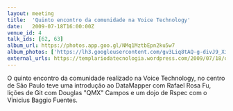 ```yaml
---
layout: meeting
title:  'Quinto encontro da comunidade na Voice Technology'
date:   2009-07-18T16:00:00Z
venue_id: 4
talk_ids: [62, 63]
album_url: https://photos.app.goo.gl/NMq1MztbEpn2ku5w7
album_photos: ['https://lh3.googleusercontent.com/gv3Liq8tAQ-g-divJ9_XiDtqmJMwX7yDt9Wp0tzjUI_fG2o_cZJPFvPJicLf7Xo0LE32XGV-0S1EZK9IJ4CxMnmX54zNaUuTF8MMRTvZAbmj1j_pZWqCcuUHfpXTWbRyO2gKVflAnSP1naXzhSRM9RYHi0zdnGI7nRbn9ttFDNjMqFgHvpYTrEzi0jz0G2P1E3YNRYV2guDHB23vCnfiMGZ8csLW_9tTQjuLek-q1SQ23lieyQFkDhOFvLKWAgXZfDPj2SJJmQHRm_9mkPF9qZdS74LDcOxaUt_KH6wNG62XWz6jRjKP5yeLrKUf2lQ-E-SEhgP-PCxCUVUdLVoWY9wXWgCJu8FV_eFsM5aX8oIHq6vLCsvCHh9O8LWfTPpdHDQfOhMYIhLfWZxPuZy7VRCm5hPUwRaOYS7FNidqLFPkWEPq_uSLY1Tq5pdPBwlRaX8YJL-444mekq2xt2mqPm85UX0LA3DBz40234VWP-UUDNEvouMa9vvH1IHqGY3hB4uXeHtLWGIcQrcZvyCfhN_cUQBKYE-KCh_A4kNMggifCjYBFqUJGyGUWcvmt9EBPOsuZ7cNTGfOu7273AmiVLeP-OTc4ShVO-A98Lzvrzp18FXstEcv9n2nXouzxTtZw6bXn_AF0pgPyWRe1wOFqQM9WMXft7UMWH3fMQ2KmFnPaA5jIHpetb0h']
external_urls: https://templariodatecnologia.wordpress.com/2009/07/18/quinto-encontro-guru-sp-170709-voice-technology/
---
```


O quinto encontro da comunidade realizado na Voice Technology, no centro de São Paulo teve uma introdução ao DataMapper com Rafael Rosa Fu, lições de Git com Douglas "QMX" Campos e um dojo de Rspec com o Vinicius Baggio Fuentes.
